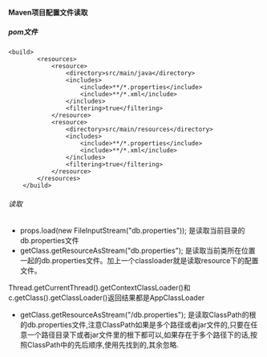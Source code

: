 #### Maven项目配置文件读取

##### pom文件
```
<build>
        <resources>
            <resource>
                <directory>src/main/java</directory>
                <includes>
                    <include>**/*.properties</include>
                    <include>**/*.xml</include>
                </includes>
                <filtering>true</filtering>
            </resource>
            <resource>
                <directory>src/main/resources</directory>
                <includes>
                    <include>**/*.properties</include>
                    <include>**/*.xml</include>
                </includes>
                <filtering>true</filtering>
            </resource>
        </resources>
    </build>
```

###### 读取
- props.load(new FileInputStream("db.properties")); 是读取当前目录的db.properties文件
- getClass.getResourceAsStream("db.properties"); 是读取当前类所在位置一起的db.properties文件。加上一个classloader就是读取resource下的配置文件。

Thread.getCurrentThread().getContextClassLoader()和c.getClass().getClassLoader()返回结果都是AppClassLoader

- getClass.getResourceAsStream("/db.properties"); 是读取ClassPath的根的db.properties文件,注意ClassPath如果是多个路径或者jar文件的,只要在任意一个路径目录下或者jar文件里的根下都可以,如果存在于多个路径下的话,按照ClassPath中的先后顺序,使用先找到的,其余忽略.
